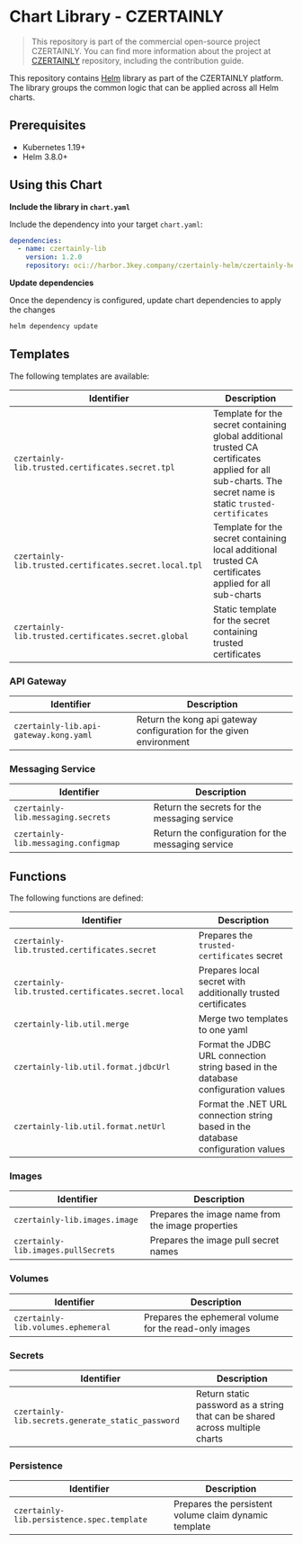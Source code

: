 # Chart Library - CZERTAINLY

> This repository is part of the commercial open-source project CZERTAINLY. You can find more information about the project at [CZERTAINLY](https://github.com/3KeyCompany/CZERTAINLY) repository, including the contribution guide.

This repository contains [Helm](https://helm.sh/) library as part of the CZERTAINLY platform.
The library groups the common logic that can be applied across all Helm charts.

## Prerequisites
- Kubernetes 1.19+
- Helm 3.8.0+

## Using this Chart

**Include the library in `chart.yaml`**

Include the dependency into your target `chart.yaml`:
```yaml
dependencies:
  - name: czertainly-lib
    version: 1.2.0
    repository: oci://harbor.3key.company/czertainly-helm/czertainly-helm
```

**Update dependencies**

Once the dependency is configured, update chart dependencies to apply the changes
```bash
helm dependency update
```

## Templates

The following templates are available:

| Identifier                                             | Description                                                                                                                                               |
|--------------------------------------------------------|-----------------------------------------------------------------------------------------------------------------------------------------------------------|
| `czertainly-lib.trusted.certificates.secret.tpl`       | Template for the secret containing global additional trusted CA certificates applied for all sub-charts. The secret name is static `trusted-certificates` |
| `czertainly-lib.trusted.certificates.secret.local.tpl` | Template for the secret containing local additional trusted CA certificates applied for all sub-charts                                                    |
| `czertainly-lib.trusted.certificates.secret.global`    | Static template for the secret containing trusted certificates                                                                                            |

### API Gateway

| Identifier                             | Description                                                         |
|----------------------------------------|---------------------------------------------------------------------|
| `czertainly-lib.api-gateway.kong.yaml` | Return the kong api gateway configuration for the given environment |

### Messaging Service

| Identifier                           | Description                                        |
|--------------------------------------|----------------------------------------------------|
| `czertainly-lib.messaging.secrets`   | Return the secrets for the messaging service       |
| `czertainly-lib.messaging.configmap` | Return the configuration for the messaging service |

## Functions

The following functions are defined:

| Identifier                                         | Description                                                                      |
|----------------------------------------------------|----------------------------------------------------------------------------------|
| `czertainly-lib.trusted.certificates.secret`       | Prepares the `trusted-certificates` secret                                       |
| `czertainly-lib.trusted.certificates.secret.local` | Prepares local secret with additionally trusted certificates                     |
| `czertainly-lib.util.merge`                        | Merge two templates to one yaml                                                  |
| `czertainly-lib.util.format.jdbcUrl`               | Format the JDBC URL connection string based in the database configuration values |
| `czertainly-lib.util.format.netUrl`                | Format the .NET URL connection string based in the database configuration values |

### Images

| Identifier                           | Description                                       |
|--------------------------------------|---------------------------------------------------|
| `czertainly-lib.images.image`        | Prepares the image name from the image properties |
| `czertainly-lib.images.pullSecrets`  | Prepares the image pull secret names              |

### Volumes

| Identifier                         | Description                                            |
|------------------------------------|--------------------------------------------------------|
| `czertainly-lib.volumes.ephemeral` | Prepares the ephemeral volume for the read-only images |

### Secrets

| Identifier                                        | Description                                                                  |
|---------------------------------------------------|------------------------------------------------------------------------------|
| `czertainly-lib.secrets.generate_static_password` | Return static password as a string that can be shared across multiple charts |

### Persistence

| Identifier                                 | Description                                           |
|--------------------------------------------|-------------------------------------------------------|
| `czertainly-lib.persistence.spec.template` | Prepares the persistent volume claim dynamic template |